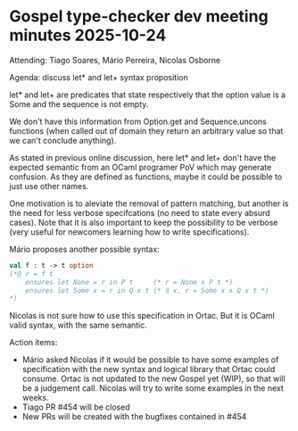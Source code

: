 # Gospel type-checker dev meeting minutes 2025-10-24

Attending: Tiago Soares, Mário Perreira, Nicolas Osborne

Agenda: discuss let* and let+ syntax proposition

let* and let+ are predicates that state respectively that the option value is a
Some and the sequence is not empty.

We don't have this information from Option.get and Sequence.uncons functions
(when called out of domain they return an arbitrary value so that we can't
conclude anything).

As stated in previous online discussion, here let* and let+ don't have the
expected semantic from an OCaml programer PoV which may generate confusion. As
they are defined as functions, maybe it could be possible to just use other
names.

One motivation is to aleviate the removal of pattern matching, but another is
the need for less verbose specifcations (no need to state every absurd cases).
Note that it is also important to keep the possibility to be verbose (very
useful for newcomers learning how to write specifications).

Mário proposes another possible syntax:

```ocaml
val f : t -> t option
(*@ r = f t
    ensures let None = r in P t     (* r = None ∧ P t *)
    ensures let Some x = r in Q x t (* ∃ x. r = Some x ∧ Q x t *)
*)
```

Nicolas is not sure how to use this specification in Ortac. But it is OCaml
valid syntax, with the same semantic.

Action items:

- Mário asked Nicolas if it would be possible to have some examples of
  specification with the new syntax and logical library that Ortac could
  consume. Ortac is not updated to the new Gospel yet (WIP), so that will be a
  judgement call. Nicolas will try to write some examples in the next weeks.
- Tiago PR #454 will be closed
- New PRs will be created with the bugfixes contained in #454
